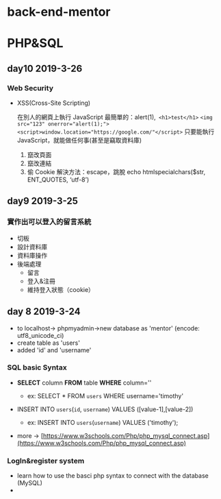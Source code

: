 # back-end-mentor

# PHP&SQL


## day10 2019-3-26

### Web Security

- XSS(Cross-Site Scripting)
  
    在別人的網頁上執行 JavaScript
    最簡單的：alert(1),` <h1>test</h1>`
    `<img src="123" onerror="alert(1);">`
    `<script>window.location="https://google.com/"</script>`
    只要能執行 JavaScript，就能做任何事(甚至是竊取資料庫)
    1. 竄改頁面
    2. 竄改連結
    3. 偷 Cookie
    解決方法：escape，跳脫
    echo htmlspecialchars($str, ENT_QUOTES, ‘utf-8’)


## day9 2019-3-25

### 實作出可以登入的留言系統

- 切板
- 設計資料庫
- 資料庫操作
- 後端處理
  - 留言
  - 登入&注冊
  - 維持登入狀態（cookie）

## day 8 2019-3-24 
-  to localhost-> phpmyadmin->new database as 'mentor' (encode: utf8_unicode_ci)
- create table as 'users'
- added 'id' and 'username' 

### SQL basic Syntax

- **SELECT** column **FROM** table **WHERE** column=''
	- ex: SELECT * FROM `users` WHERE username='timothy'

- INSERT INTO `users`(`id`, `username`) VALUES ([value-1],[value-2])
	- ex: INSERT INTO `users`(`username`) VALUES ('timothy');

- more -> [https://www.w3schools.com/Php/php_mysql_connect.asp](https://www.w3schools.com/Php/php_mysql_connect.asp)
### LogIn&register system

- learn how to use the basci php syntax to connect with the database (MySQL) 
- 